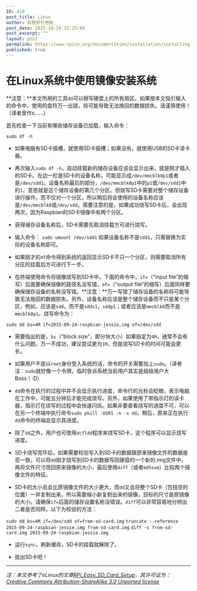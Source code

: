 ```yaml
---
ID: 419
post_title: Linux
author: 有聰哥冇甩拖
post_date: 2015-10-26 22:25:04
post_excerpt: ""
layout: post
permalink: https://www.rpicn.org/documentation/installation/installing-images/linux-md/
published: true
---
```

# 在Linux系统中使用镜像安装系统

**注意：**本文所用的工具`dd`可以擦写硬盘上的所有扇区。如果按本文指引输入的命令中，使用的盘符万一出错，将可能导致无法挽回的数据损失。请谨慎使用！（译者曾作s……）

首先检查一下当前有哪些储存设备已加载，输入命令：

`sudo df -h`

- 如果电脑有SD卡插槽，就使用SD卡插槽；如果没有，就使用USB的SD卡读卡器。

- 再次输入`sudo df -h`，自动挂载新的储存设备应该会显示出来，就是刚才插入的SD卡。左边一栏是SD卡的设备名称，可能显示成`/dev/mmcblk0p1`或者是`/dev/sdd1`。设备名称最后的部分，`/dev/mmcblk0p1`中的`p1`或`/dev/sdd1`中的`1`，意思就是这个储存设备的第几个分区。但烧写SD卡需要对整个储存设备进行操作，而不仅对一个分区，所以稍后将会使用的设备名称应该是`/dev/mmcblk0`或`/dev/sdd`。需要注意的是，如果成功烧写SD卡后，会出现两次，因为Raspbian的SD卡镜像中有两个分区。

- 获得储存设备名称后，SD卡需要先取消挂载方可进行烧写。

- 输入命令：
    `sudo umount /dev/sdd1`
    如果设备名称不是`sdd1`，只需替换为实际的设备名称即可。

- 如果刚才的`df`命令得到系统的返回显示SD卡不只一个分区，则需要取消所有分区的挂载后方可进行下一步。

- 在终端使用命令将镜像烧写到SD卡中。下面的命令中，`if=`（“input file”的缩写）后面要确保镜像的路径名没写错，`of=`（“output file”的缩写）后面同样要确保储存设备的名称没写错。**注意：**万一写错了储存设备的名称将可能导致无法挽回的数据损失。另外，设备名称应该是整个储存设备而不只是某个分区，例如，应该是`sdd`，而不是`sdds1`，`sddp1`；或者应该是`mmcblk0`而不是`mmcblk0p1`。烧写命令为：

`sudo dd bs=4M if=2015-09-24-raspbian-jessie.img of=/dev/sdd`

- 需要指出的是，`bs`（“block size”，即分块大小）如果指定为`4M`，通常不会有什么问题。万一不成功，建议尝试更为`1M`，但是烧写SD卡的时间可能会更长。

- 如果用户不是以`root`身份登入系统的话，命令的开关需要加上`sudo`。（译者注：`sudo`就好像一个令牌，临时告诉系统当前用户其实是超级用户大Boss！:D）

- `dd`命令在执行的过程中并不会显示执行进度，命令行的光标会眨眼，表示电脑在工作中，可能五分钟后才能完成烧写。另外，如果使用了带指示灯的读卡器，指示灯在烧写的过程中会快速闪烁。如果非要查看烧写的进度不可，可以在另一个终端中执行命令`sudo pkill -USR1 -n -x dd`，稍后，原来正在执行`dd`命令的终端会显示其进度。

- 除了`dd`之外，用户也可使用`dcfldd`程序来烧写SD卡，这个程序可以显示烧写进度。

- SD卡烧写完毕后，如果需要校验写入到SD卡的数据跟原来镜像文件的数据是否一致，可以将`dd`刚才烧写到SD卡的数据写回硬盘的一个新的.img文件中，再将文件尺寸改回原来镜像的大小，最后使用`diff`（或者`md5sum`）比较两个镜像文件的特征。

- SD卡的大小总会比原镜像文件的大小更大，而`dd`又会将整个SD卡（包括空的位置）一并复制出来，所以需要缩小新复制出来的镜像，目标的尺寸是原镜像的大小。请确保`if=`后面的储存设置名称没错误。`diff`可以非常容易地分辨出二者是否同样。以下为校验的方法：

`sudo dd bs=4M if=/dev/sdd of=from-sd-card.img`
`truncate --reference 2015-09-24-raspbian-jessie.img from-sd-card.img`
`diff -s from-sd-card.img 2015-09-24-raspbian-jessie.img`

- 运行`sync`，刷新缓存，SD卡的挂载就解除了。

- 拔出SD卡吧！

---

*注：本文参考了eLinux的文章[RPi_Easy_SD_Card_Setup](http://elinux.org/RPi_Easy_SD_Card_Setup)，其许可证为：[Creative Commons Attribution-ShareAlike 3.0 Unported license](http://creativecommons.org/licenses/by-sa/3.0/)*
